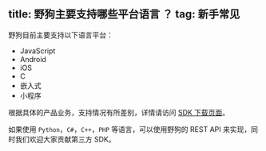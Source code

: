 title: 野狗主要支持哪些平台语言 ？
tag: 新手常见
---
野狗目前主要支持以下语言平台：

- JavaScript
- Android
- iOS
- C 
- 嵌入式
- 小程序

根据具体的产品业务，支持情况有所差别，详情请访问 [SDK 下载页面](https://www.wilddog.com/download/)。

如果使用 `Python`，`C#`，`C++`，`PHP` 等语言，可以使用野狗的 REST API 来实现，同时我们欢迎大家贡献第三方 SDK。
